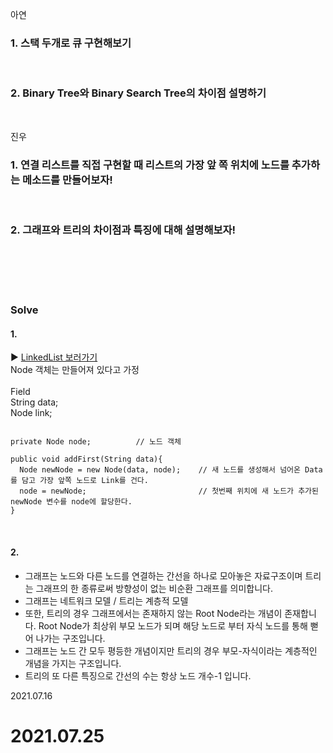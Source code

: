 아연  
### 1. 스택 두개로 큐 구현해보기   
<br>



### 2. Binary Tree와 Binary Search Tree의 차이점 설명하기  

<br>

진우  

  ### 1. 연결 리스트를 직접 구현할 때 리스트의 가장 앞 쪽 위치에 노드를 추가하는 메소드를 만들어보자!
  <br>



  ### 2. 그래프와 트리의 차이점과 특징에 대해 설명해보자!




  <br><br><br><br>


  ### Solve

  #### 1.
  :arrow_forward: [LinkedList 보러가기](../jinu/LinkedList/Readme.md)
  <br>
  Node 객체는 만들어져 있다고 가정   
  <br>
  Field  
  String data;  
  Node link;  
  ```

  private Node node;          // 노드 객체 

  public void addFirst(String data){
    Node newNode = new Node(data, node);    // 새 노드를 생성해서 넘어온 Data를 담고 가장 앞쪽 노드로 Link를 건다.
    node = newNode;                         // 첫번째 위치에 새 노드가 추가된 newNode 변수를 node에 할당한다.
  }

  ```   
  
  <br>
  
  #### 2.  
  - 그래프는 노드와 다른 노드를 연결하는 간선을 하나로 모아놓은 자료구조이며 트리는 그래프의 한 종류로써 방향성이 없는 비순환 그래프를 의미합니다.  
  - 그래프는 네트워크 모델 / 트리는 계층적 모델  
  - 또한, 트리의 경우 그래프에서는 존재하지 않는 Root Node라는 개념이 존재합니다. Root Node가 최상위 부모 노드가 되며 해당 노드로 부터 자식 노드를 통해 뻗어 나가는 구조입니다.  
  - 그래프는 노드 간 모두 평등한 개념이지만 트리의 경우 부모-자식이라는 계층적인 개념을 가지는 구조입니다.  
  - 트리의 또 다른 특징으로 간선의 수는 항상 노드 개수-1 입니다.  


  2021.07.16



2021.07.25
================

  
